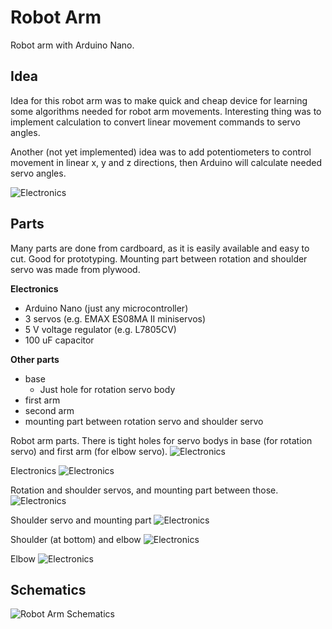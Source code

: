 # Robot Arm
Robot arm with Arduino Nano.

## Idea
Idea for this robot arm was to make quick and cheap device for learning some algorithms needed for robot arm movements.
Interesting thing was to implement calculation to convert linear movement commands to servo angles.

Another (not yet implemented) idea was to add potentiometers to control movement in linear x, y and z directions, then Arduino will calculate needed servo angles.

![Electronics](doc/images/IMG_1-robot-arm.png "Robot arm")


## Parts
Many parts are done from cardboard, as it is easily available and easy to cut. Good for prototyping. Mounting part between rotation and shoulder servo was made from plywood.

**Electronics**
- Arduino Nano (just any microcontroller)
- 3 servos (e.g. EMAX ES08MA II miniservos)
- 5 V voltage regulator (e.g. L7805CV)
- 100 uF capacitor

**Other parts**
- base
  - Just hole for rotation servo body
- first arm
- second arm
- mounting part between rotation servo and shoulder servo

Robot arm parts. There is tight holes for servo bodys in base (for rotation servo) and first arm (for elbow servo).
![Electronics](doc/images/IMG_1-robot-arm-parts.png "Robot arm parts")

Electronics
![Electronics](doc/images/IMG_2-electronics.jpg "Electronics")

Rotation and shoulder servos, and mounting part between those.
![Electronics](doc/images/IMG_3-rotating.jpg "Rotation servo")

Shoulder servo and mounting part
![Electronics](doc/images/IMG_4-shoulder.jpg "Shoulder")

Shoulder (at bottom) and elbow
![Electronics](doc/images/IMG_5-shoulder-elbow.jpg "Shoulder and elbow")

Elbow
![Electronics](doc/images/IMG_6-elbow.jpg "Elbow")


## Schematics
![Robot Arm Schematics](doc/robot_arm_schematics.png)
